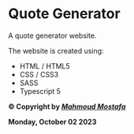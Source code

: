 # Quote Generator

A quote generator website.

The website is created using:

- HTML / HTML5
- CSS / CSS3
- SASS
- Typescript 5

**© Copyright by _[Mahmoud Mostafa](https://pph.me/mahmoudmostafa)_**

**Monday, October 02 2023**
